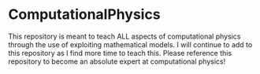 # ComputationalPhysics
This repository is meant to teach ALL aspects of computational physics through the use of exploiting mathematical models. I will continue to add to this repository as I find more time to teach this. Please reference this repository to become an absolute expert at computational physics!

